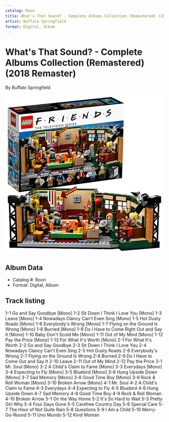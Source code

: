 ```yaml
---
catalog: Roon
title: What's That Sound? - Complete Albums Collection (Remastered) (2018 Remaster)
artist: Buffalo Springfield
format: Digital, Album
---
```


# What's That Sound? - Complete Albums Collection (Remastered) (2018 Remaster)

By Buffalo Springfield

![](../../assets/albumcovers/Buffalo_Springfield-Whats_That_Sound_-_Complete_Albums_Collection_Remastered_2018_Remaster.png)

## Album Data

- Catalog #: Roon
- Format: Digital, Album


## Track listing


1-1 Go and Say Goodbye [Mono]
1-2 Sit Down I Think I Love You [Mono]
1-3 Leave [Mono]
1-4 Nowadays Clancy Can't Even Sing [Mono]
1-5 Hot Dusty Roads [Mono]
1-6 Everybody's Wrong [Mono]
1-7 Flying on the Ground Is Wrong [Mono]
1-8 Burned [Mono]
1-9 Do I Have to Come Right Out and Say It [Mono]
1-10 Baby Don't Scold Me [Mono]
1-11 Out of My Mind [Mono]
1-12 Pay the Price [Mono]
1-13 For What It's Worth [Mono]
2-1 For What It's Worth
2-2 Go and Say Goodbye
2-3 Sit Down I Think I Love You
2-4 Nowadays Clancy Can't Even Sing
2-5 Hot Dusty Roads
2-6 Everybody's Wrong
2-7 Flying on the Ground Is Wrong
2-8 Burned
2-9 Do I Have to Come Out and Say It
2-10 Leave
2-11 Out of My Mind
2-12 Pay the Price
3-1 Mr. Soul [Mono]
3-2 A Child's Claim to Fame [Mono]
3-3 Everydays [Mono]
3-4 Expecting to Fly [Mono]
3-5 Bluebird [Mono]
3-6 Hung Upside Down [Mono]
3-7 Sad Memory [Mono]
3-8 Good Time Boy [Mono]
3-9 Rock & Roll Woman [Mono]
3-10 Broken Arrow [Mono]
4-1 Mr. Soul
4-2 A Child's Claim to Fame
4-3 Everydays
4-4 Expecting to Fly
4-5 Bluebird
4-6 Hung Upside Down
4-7 Sad Memory
4-8 Good Time Boy
4-9 Rock & Roll Woman
4-10 Broken Arrow
5-1 On the Way Home
5-2 It's So Hard to Wait
5-3 Pretty Girl Why
5-4 Four Days Gone
5-5 Carefree Country Day
5-6 Special Care
5-7 The Hour of Not Quite Rain
5-8 Questions
5-9 I Am a Child
5-10 Merry-Go-Round
5-11 Uno Mundo
5-12 Kind Woman


